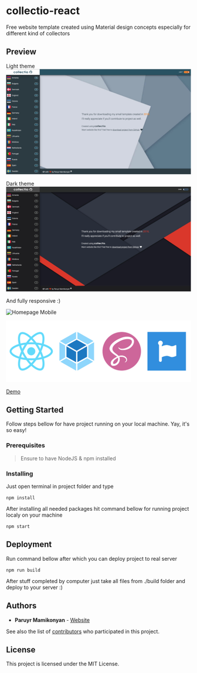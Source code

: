 # collectio-react

Free website template created using Material design concepts especially for different kind of collectors

## Preview

Light theme
![Homepage Light](https://raw.githubusercontent.com/mam1konyan/collectio-react/master/preview-images/preview-1.png)

Dark theme
![Homepage Dark](https://raw.githubusercontent.com/mam1konyan/collectio-react/master/preview-images/preview-2.png)

And fully responsive :) <br />

![Homepage Mobile](https://raw.githubusercontent.com/mam1konyan/collectio-react/master/preview-images/preview-3.gif)

![Tools](https://raw.githubusercontent.com/mam1konyan/collectio-react/master/preview-images/preview-4.png)

[Demo](https://scarves.mamikonyan.info/)

## Getting Started

Follow steps bellow for have project running on your local machine. Yay, it's so easy!

### Prerequisites

> Ensure to have NodeJS & npm installed 

### Installing

Just open terminal in project folder and type

```
npm install
```

After installing all needed packages hit command bellow for running project localy on your machine

```
npm start
```

## Deployment

Run command bellow after which you can deploy project to real server

```
npm run build
```

After stuff completed by computer just take all files from ./build folder and deploy to your server :)

## Authors

* **Paruyr Mamikonyan** - [Website](http://mamikonyan.info)

See also the list of [contributors](https://github.com/mam1konyan/collectio-react/graphs/contributors) who participated in this project.

## License

This project is licensed under the MIT License.